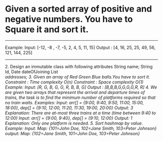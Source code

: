 <h1>Given a sorted array of positive and negative numbers. You have to Square it and sort it. </h1> 
<hr/>
Example: 
Input: [-12, -8 , -7, -5, 2, 4, 5, 11, 15] 
Output : [4, 16, 25, 25, 49, 56, 121, 144, 225] 
<hr/>
2. Design an immutable class with following attributes 
String name; 
String Id, 
Date dateOfJoining 
List<Address> addresses; 
3. Given an array of Red Green Blue balls.You have to sort it. 
Constraint : Time complexity O(n) 
Constraint : Space complexity O(1) 
Example: 
Input: [R, G, B, G, G, R, B, B, G] 
Output : [B,B,B,G,G,G,G,R, R] 
4. We are given two arrays that represent the arrival and departure times of trains, the task is to find the minimum number of platforms required so that no train waits. 
Examples: 
Input: arr[] = {9:00, 9:40, 9:50, 11:00, 15:00, 18:00}, dep[] = {9:10, 12:00, 11:20, 11:30, 19:00, 20:00} 
Output: 3 
Explanation: There are at-most three trains at a time (time between 9:40 to 12:00) 
Input: arr[] = {9:00, 9:40}, dep[] = {9:10, 12:00} 
Output: 1 
Explanation: Only one platform is needed. 
5. Sort hashmap by value. 
Example: 
Input: Map: {101=John Doe, 102=Jane Smith, 103=Peter Johnson} 
output: Map: {102=Jane Smith, 101=John Doe, 103=Peter Johnson}
